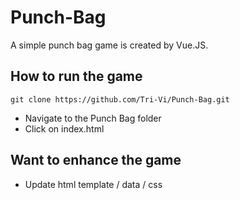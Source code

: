 # Punch-Bag

A simple punch bag game is created by Vue.JS. 

## How to run the game

```
git clone https://github.com/Tri-Vi/Punch-Bag.git
```
- Navigate to the Punch Bag folder
- Click on index.html

## Want to enhance the game
- Update html template / data / css
